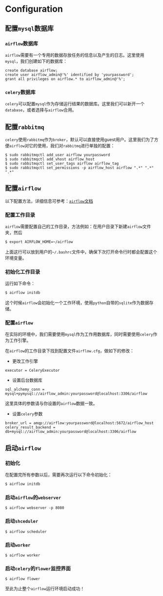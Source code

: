 # Configuration

## 配置``mysql``数据库

### ``airflow``数据库

 ``airflow``需要有一个专用的数据存放任务的信息以及产生的日志。这里使用``mysql``，我们创建如下的数据库：

```
create database airflow;
create user airflow_admin@'%' identified by 'yourpassword';
grant all privileges on airflow.* to airflow_admin@'%';
```

### ``celery``数据库

``celery``可以配置``mysql``作为存储运行结果的数据库。这里我们可以新开一个``database``，或者选择与``airflow``合用。

## 配置``rabbitmq``

``celery``使用``rabbitmq``作为``broker``，默认可以直接使用guest用户。这里我们为了方便``airflow``对它的使用，我们对``rabbitmq``进行单独的配置：

```
$ sudo rabbitmqctl add_user airflow yourpassword
$ sudo rabbitmqctl add_vhost airflow_host
$ sudo rabbitmqctl set_user_tags airflow airflow_tag
$ sudo rabbitmqctl set_permissions -p airflow_host airflow ".*" ".*" ".*"
```

## 配置``airflow``

以下配置方法，详细信息可参考：[``airflow``文档](http://airflow.incubator.apache.org/)

### 配置工作目录

``airflow``需要配置自己的工作目录，方法例如：在用户目录下新建``airflow``文件夹，然后

```bash
$ export AIRFLOW_HOME=~/airflow
```

上面这行可以放到用户的``~/.bashrc``文件中，确保下次打开命令行时都会配置这个环境变量。

### 初始化工作目录

运行如下命令：

```bash
$ airflow initdb
```

这个时候``airflow``会初始化一个工作环境，使用``python``自带的``sqlite``作为数据存储。

### 配置``airflow``

在实际的环境中，我们需要使用``mysql``作为工作用数据库，同时需要使用``celery``作为工作引擎。

在``airflow``的工作目录下找到配置文件``airflow.cfg``，做如下的修改：

* 更改工作引擎

```
executor = CeleryExecutor
```

* 设置后台数据库

```
sql_alchemy_conn = mysql+pymysql://airflow_admin:yourpassword@localhost:3306/airflow
```

这里具体的参数请与你设置的``airflow``数据一致。

* 设置``celery``参数

```
broker_url = amqp://airflow:yourpassword@localhost:5672/airflow_host
celery_result_backend = db+mysql://airflow_admin:yourpassword@localhost:3306/airflow
```

## 启动``airflow``

### 初始化

在配置完所有参数以后，需要再次运行以下命令初始化：

```bash
$ airflow initdb
```

### 启动``airflow``的``webserver``

```
$ airflow webserver -p 8080
```

### 启动``shceduler``

```
$ airflow scheduler
```

### 启动``worker``

```
$ airflow worker
```

### 启动``celery``的``flower``监控界面

```
$ airflow flower
```

至此为止整个``airflow``运行环境启动成功！
